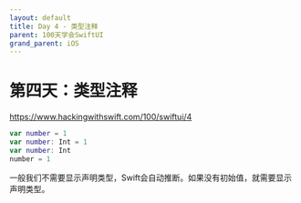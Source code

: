 ```yaml
---
layout: default
title: Day 4 - 类型注释
parent: 100天学会SwiftUI
grand_parent: iOS
---
```


# 第四天：类型注释

<https://www.hackingwithswift.com/100/swiftui/4>

```swift
var number = 1
var number: Int = 1
var number: Int
number = 1
```

一般我们不需要显示声明类型，Swift会自动推断。如果没有初始值，就需要显示声明类型。